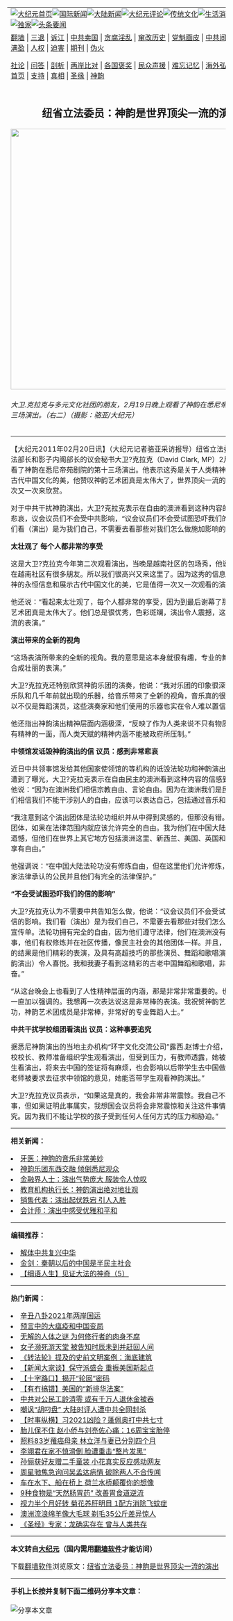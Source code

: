 <a name="1" id="1" target="_blank"></a><span id="1"></span>
<table align=center border="0"><tr><td colspan="2" VALIGN=TOP><a href="https://github.com/wuersy381/djy/blob/master/gb/nf1351518.md#1"><img src="https://raw.githubusercontent.com/wuersy381/www/master/t/djy/1.jpg" title="大纪元首页" alt="大纪元首页"></a><a href="https://github.com/wuersy381/djy/blob/master/gb/n24hr.md#1"><img src="https://raw.githubusercontent.com/wuersy381/www/master/t/djy/3.jpg" title="国际新闻" alt="国际新闻"></a><a href="https://github.com/wuersy381/djy/blob/master/gb/nsc413.md#1"><img src="https://raw.githubusercontent.com/wuersy381/www/master/t/djy/4.jpg" title="大陆新闻" alt="大陆新闻"></a><a href="https://github.com/wuersy381/djy/blob/master/gb/news392.md#1"><img src="https://raw.githubusercontent.com/wuersy381/www/master/t/djy/5.jpg" title="大纪元评论" alt="大纪元评论"></a><a href="https://github.com/wuersy381/djy/blob/master/gb/news2007.md#1"><img src="https://raw.githubusercontent.com/wuersy381/www/master/t/djy/6.jpg" title="传统文化" alt="传统文化"></a><a href="https://github.com/wuersy381/djy/blob/master/gb/news2008.md#1"><img src="https://raw.githubusercontent.com/wuersy381/www/master/t/djy/7.jpg" title="生活消费" alt="生活消费"></a><a href="https://github.com/wuersy381/djy/blob/master/gb/ncyule.md#1"><img src="https://raw.githubusercontent.com/wuersy381/www/master/t/djy/8.jpg" title="娱乐休闲" alt="娱乐休闲"></a><a href="https://github.com/wuersy381/djy/blob/master/gb/nsc1002.md#1"><img src="https://raw.githubusercontent.com/wuersy381/www/master/t/djy/9.jpg" title="健康" alt="健康"></a><a href="https://github.com/wuersy381/djy/blob/master/gb/nf6092.md#1"><img src="https://raw.githubusercontent.com/wuersy381/www/master/t/djy/10a.jpg" title="独家" alt="独家"></a><a href="https://github.com/wuersy381/djy/blob/master/gb/nf4514.md#1"><img src="https://raw.githubusercontent.com/wuersy381/www/master/t/djy/12a.jpg" title="头条要闻" alt="头条要闻"></a></td></tr>
<tr><td colspan="2" VALIGN=TOP><a target="_blank" href="https://github.com/wuersy381/www/blob/master/README.md?zsrh#1">翻墙</a> | <a target="_blank" href="https://github.com/wuersy381/djy/blob/master/gb/nf5657.md#1">三退</a> | <a target="_blank" href="https://github.com/wuersy381/djy/blob/master/gb/nf6124.md#1">诉江</a> | <a target="_blank" href="https://github.com/wuersy381/djy/blob/master/gb/nf1176117.md#1">中共卖国</a> | <a target="_blank" href="https://github.com/wuersy381/djy/blob/master/gb/nf5773.md#1">贪腐淫乱</a> | <a target="_blank" href="https://github.com/wuersy381/djy/blob/master/gb/nf1176115.md#1">窜改历史</a> | <a target="_blank" href="https://github.com/wuersy381/djy/blob/master/gb/nf1176107.md#1">党魁画皮</a> | <a target="_blank" href="https://github.com/wuersy381/djy/blob/master/gb/nf1320400.md#1">中共间谍</a> | <a target="_blank" href="https://github.com/wuersy381/djy/blob/master/gb/nf1176114.md#1">破坏传统</a> | <a target="_blank" href="https://github.com/wuersy381/ntdtv/blob/master/gb/prog447_1.md#1">恶贯满盈</a> | <a target="_blank" href="https://github.com/wuersy381/djy/blob/master/gb/ncid278.md#1">人权</a> | <a target="_blank" href="https://github.com/wuersy381/djy/blob/master/gb/nf1176111.md#1">迫害</a> | <a target="_blank" href="https://gitlab.com/szzdlab/mh-qikan/blob/master/README.md#1">期刊</a> | <a target="_blank" href="https://github.com/wuersy381/djy/blob/master/gb/nf5562.md#1">伪火</a></p><p><a target="_blank" href="https://github.com/wuersy381/djy/blob/master/gb/9p.md#1">社论</a> | <a target="_blank" href="https://github.com/wuersy381/djy/blob/master/gb/nf4378.md#1">问答</a> | <a target="_blank" href="https://github.com/wuersy381/djy/blob/master/gb/nf5792.md#1">剖析</a> | <a target="_blank" href="https://github.com/wuersy381/djy/blob/master/gb/nf5735.md#1">两岸比对</a> | <a target="_blank" href="https://github.com/wuersy381/djy/blob/master/gb/nf6119.md#1">各国褒奖</a> | <a target="_blank" href="https://github.com/wuersy381/djy/blob/master/gb/nf6120.md#1">民众声援</a> | <a target="_blank" href="https://github.com/wuersy381/djy/blob/master/gb/nf1188594.md#1">难忘记忆</a> | <a target="_blank" href="https://github.com/wuersy381/djy/blob/master/gb/nf3180.md#1">海外弘传</a> | <a target="_blank" href="https://github.com/wuersy381/djy/blob/master/gb/nf5410.md#1">万人上访</a> | <a target="_blank" href="https://github.com/wuersy381/www/blob/master/README.md?zsrh#1">平台首页</a> | <a target="_blank" href="https://github.com/wuersy381/djy/blob/master/gb/nf4386.md#1">支持</a> | <a target="_blank" href="https://github.com/wuersy381/djy/blob/master/gb/nf4389.md#1">真相</a> | <a target="_blank" href="https://github.com/wuersy381/djy/blob/master/gb/nf5790.md#1">圣缘</a> | <a target="_blank" href="https://github.com/wuersy381/djy/blob/master/gb/nf4786.md#1">神韵</a></td></tr>
<tr><td VALIGN=TOP width="626"><h2 align=center>纽省立法委员：神韵是世界顶尖一流的演出</h2>
<img width="600" src="https://i.epochtimes.com/assets/uploads/2011/02/1102191130271868-600x400.jpg" />
<h6>大卫.克拉克与多元文化社团的朋友，2月19日晚上观看了神韵在悉尼帝苑剧院的第十三场演出。（右二）（摄影：骆亚/大纪元）
</h6>
<hr>
	<p>【大纪元2011年02月20日讯】（大纪元记者骆亚采访报导）纽省立法委员、影子司法部长和影子内阁部长的议会秘书大卫?克拉克（David Clark, MP）2月19日晚上观看了神韵在悉尼帝苑剧院的第十三场演出。他表示这秀是关于人类精神的永恒信息和古代中国文化的美，他赞叹神韵艺术团真是太伟大了，世界顶尖一流的演出，值得一次又一次来欣赏。</p>
<p>对于中共干扰神韵演出，大卫?克拉克表示在自由的澳洲看到这种内容的信感到非常悲哀，议会议员们不会受中共影响，“议会议员们不会受试图恐吓我们的信的影响。我们看（演出）是为我们自己，不需要去看那些对我们怎么做施加影响的宣传单。”</p>
<p><B>太壮观了 每个人都非常的享受</B></p>
<p>这是大卫?克拉克今年第二次观看演出，当晚是越南社区的包场秀，他说：“因为我们在越南社区有很多朋友。所以我们很高兴又来这里了。因为这秀的信息是关于人类精神的永恒信息和展示古代中国文化的美，它是值得一次又一次观看的演出。”</p>
<p>他还说：“看起来太壮观了，每个人都非常的享受，因为到最后谢幕了那么多次。神韵艺术团真是太伟大了。他们总是很优秀，色彩斑斓，演出令人震撼，这是世界顶尖一流的表演。”</p>
<p><B>演出带来的全新的视角</B></p>
<p>“这场表演所带来的全新的视角。我的意思是这本身就很有趣，专业的舞蹈、歌声，汇合成壮丽的表演。”</p>
<p>大卫?克拉克还特别欣赏神韵乐团的演奏，他说：“我对乐团的印象很深，传统的中国乐队和几千年前就出现的乐器，给音乐带来了全新的视角，音乐真的很悦耳动听，所以不仅是舞蹈演员，这些演奏家和他们使用的乐器也实在令人难以置信和美妙。”</p>
<p>他还指出神韵演出精神层面内涵极深，“反映了作为人类来说不只有物质肉身的一面也有精神的一面，而人类天赋的精神内涵不能被政府所压制。”</p>
<p><B>中领馆发诋毁神韵演出的信 议员：感到非常悲哀</B></p>
<p>近日中共领事馆发给其他国家使领馆的等机构的诋毁法轮功和神韵演出的新闻公告信遭到了曝光，大卫?克拉克表示在自由民主的澳洲看到这种内容的信感到非常悲哀，他说：“因为在澳洲我们相信宗教自由、言论自由。因为在澳洲我们是民主的，并且我们相信我们不能干涉别人的自由，应该可以表达自己，包括通过音乐和舞蹈。”</p>
<p>“我注意到这个演出团体是法轮功组织并从中得到灵感的，但那没有错。所有的宗教和团体，如果在法律范围内就应该允许完全的自由。我为他们在中国大陆没有自由感到遗憾，但他们在世界上其它地方包括澳洲这里、新西兰、美国、英国和台湾等等充分享有自由。”</p>
<p>他强调说：“在中国大陆法轮功没有修炼自由，但在这里他们允许修炼，他们是我们国家法律承认的公民并且他们有完全的法律保护。”</p>
<p><B> “不会受试图恐吓我们的信的影响” </B></p>
<p>大卫?克拉克认为不需要中共告知怎么做，他说：“议会议员们不会受试图恐吓我们的信的影响。我们看（演出）是为我们自己，不需要去看那些对我们怎么做施加影响的宣传单。法轮功拥有完全的自由，因为他们遵守法律，他们在澳洲没有做任何非法的事，他们有权修炼并在社区传播，像民主社会的其他团体一样。并且，今晚我们看到的结果是他们精彩的表演，及具有高超技巧的那些演员、舞蹈和歌唱演员。观看（神韵演出）令人喜悦。我和我妻子看到这精彩的古老中国舞蹈和歌唱，非常愉快和振奋。”</p>
<p>“从这台晚会上也看到了人性精神层面的内涵，那是非常非常重要的。也在人类历史上一直加以强调的。我想再一次表达说这是非常棒的表演。我祝贺神韵艺术团演出成功，神韵艺术团成员是非常棒，非常好的专业舞蹈人士。”</p>
<p><B>中共干扰学校组团看演出 议员：这种事要追究</B></p>
<p>据悉尼神韵演出的当地主办机构“环宇文化交流公司”露西.赵博士介绍，“一些当地学校校长、教师准备组织学生观看演出，但受到压力，有教师透露，她被告知如果带学生看演出，将来去中国的签证将有麻烦，也会影响以后带学生去中国做交流访问。该老师被要求去征求中领馆的意见，她能否带学生观看神韵演出。”</p>
<p>大卫?克拉克议员表示，“如果这是真的，我会非常非常震惊。我自己不知道任何这件事，但如果证明此事属实，我想国会议员将会非常震惊和关注这件事情。这种事要追究。因为我们不能让学校的孩子受到任何人任何方式的压力和胁迫。”</p>
	
<hr>


<strong>相关新闻：</strong>
<li><a href="https://github.com/wuersy381/djy/blob/master/gb/11/2/19/n3174427.md#1">牙医：神韵的音乐非常美妙</a></li>
<li><a href="https://github.com/wuersy381/djy/blob/master/gb/11/2/19/n3174731.md#1">神韵乐团东西交融 倾倒悉尼观众</a></li>
<li><a href="https://github.com/wuersy381/djy/blob/master/gb/11/2/19/n3174806.md#1">金融界人士：演出气势庞大 服装令人惊叹</a></li>
<li><a href="https://github.com/wuersy381/djy/blob/master/gb/11/2/19/n3174863.md#1">教育机构执行长：神韵演出绝对地壮观</a></li>
<li><a href="https://github.com/wuersy381/djy/blob/master/gb/11/2/19/n3174871.md#1">销售代表：演出起伏跌宕 引人入胜</a></li>
<li><a href="https://github.com/wuersy381/djy/blob/master/gb/11/2/19/n3174894.md#1">会计师：演出中感受优雅和平和</a></li>
<hr>


<strong>编辑推荐：</strong>
<li><a href="https://github.com/wuersy381/djy/blob/master/gb/18/3/21/n10237682.md?dfh#1" target="_blank">解体中共复兴中华</a></li><li><a href="https://github.com/tsiac2612/djy/blob/master/gb/18/1/5/n10026687.md#1" target="_blank">金剑：秦朝以后的中国是半民主社会</a></li><li><a href="https://github.com/tsiac2612/djy/blob/master/gb/17/4/15/n9040079.md#1" target="_blank">【细语人生】见证大法的神奇（5）</a></li>
<hr>

<strong>热门新闻：</strong>
<li><a href="https://github.com/wuersy381/djy/blob/master/gb/21/2/22/n12767168.md#1">辛丑八卦2021年两岸国运</a></li>
<li><a href="https://github.com/wuersy381/djy/blob/master/gb/21/2/21/n12765804.md#1">预言中的大瘟疫和中国变局</a></li>
<li><a href="https://github.com/wuersy381/djy/blob/master/gb/21/1/24/n12709238.md#1">无解的人体之谜 为何修行者的肉身不腐</a></li>
<li><a href="https://github.com/wuersy381/djy/blob/master/gb/21/2/21/n12765309.md#1">女子濒死游天堂 被告知时辰未到并赶回人间</a></li>
<li><a href="https://github.com/wuersy381/djy/blob/master/gb/21/2/26/n12777426.md#1">《转法轮》提及的史前文明案例：海底建筑</a></li>
<li><a href="https://github.com/wuersy381/djy/blob/master/gb/21/2/26/n12777294.md#1">【新闻大家谈】保守派盛会 重振美国新起点</a></li>
<li><a href="https://github.com/wuersy381/djy/blob/master/gb/21/2/26/n12777226.md#1">【十字路口】揭开“轮回”密码</a></li>
<li><a href="https://github.com/wuersy381/djy/blob/master/gb/21/2/26/n12777718.md#1">【有冇搞错】美国的“新排华法案”</a></li>
<li><a href="https://github.com/wuersy381/djy/blob/master/gb/21/2/25/n12775458.md#1">中共对公民工龄清零 或有千万人退休金被吞</a></li>
<li><a href="https://github.com/wuersy381/djy/blob/master/gb/21/2/25/n12775216.md#1">嘲讽“胡叼盘” 大陆时评人遭中共全网封杀</a></li>
<li><a href="https://github.com/wuersy381/djy/blob/master/gb/21/2/25/n12773336.md#1">【时事纵横】习2021凶险？蓬佩奥打中共七寸</a></li>
<li><a href="https://github.com/wuersy381/djy/blob/master/gb/21/2/26/n12775969.md#1">胎儿保不住 赵小侨与刘亮佐心痛：16周宝宝胎停</a></li>
<li><a href="https://github.com/wuersy381/djy/blob/master/gb/21/2/25/n12775481.md#1">照料83岁罹癌母亲 林立洋与妻已分别四个月</a></li>
<li><a href="https://github.com/wuersy381/djy/blob/master/gb/21/2/25/n12774018.md#1">李翊君在家不慎滑倒 脸遭重击“整片发黑”</a></li>
<li><a href="https://github.com/wuersy381/djy/blob/master/gb/21/2/24/n12773132.md#1">孙俪获好友赠二手童装 小花真实反应感动网友</a></li>
<li><a href="https://github.com/wuersy381/djy/blob/master/gb/21/2/25/n12775361.md#1">周星驰焦急询问吴孟达病情 破除两人不合传闻</a></li>
<li><a href="https://github.com/wuersy381/djy/blob/master/gb/21/2/26/n12776459.md#1">车在水下、船在桥上 荷兰水桥颠覆你的想像</a></li>
<li><a href="https://github.com/wuersy381/djy/blob/master/gb/21/2/24/n12772677.md#1">9种食物是“天然肠胃药” 改善胃食道逆流</a></li>
<li><a href="https://github.com/wuersy381/djy/blob/master/gb/21/2/25/n12775179.md#1">视力半个月好转 菊花养肝明目 1配方消除飞蚊症</a></li>
<li><a href="https://github.com/wuersy381/djy/blob/master/gb/21/2/26/n12776103.md#1">澳洲流浪绵羊像大毛球 剃毛35公斤差异惊人</a></li>
<li><a href="https://github.com/wuersy381/djy/blob/master/gb/21/2/26/n12776678.md#1">《圣经》专家：龙确实存在 曾与人类共存</a></li>
<hr>

<strong>本文转自<a href="https://www.epochtimes.com">大纪元</a>（国内需用<a href="https://github.com/wuersy381/www/blob/master/README.md#8">翻墙软件</a>才能访问）</strong><p>下载<a href="https://github.com/wuersy381/www/blob/master/README.md#8">翻墙软件</a>浏览原文：<a href="https://www.epochtimes.com/gb/11/2/20/n3175151.htm">纽省立法委员：神韵是世界顶尖一流的演出</a></p><hr>

<strong>手机上长按并复制下面二维码分享本文章：</strong><br><br><img src="https://chart.apis.google.com/chart?cht=qr&chs=240x240&choe=UTF-8&chld=M|2&chl=https://github.com/wuersy381/djy/blob/master/gb/11/2/20/n3175151.md%231" title="分享本文章"></td><td VALIGN=TOP><a href="https://github.com/wuersy381/djy/blob/master/gb/16/1/21/n4622075.md?dfh#1" target="_blank"><img src="https://raw.githubusercontent.com/wuersy381/djy/master/gb/300/wei-f1.jpg" title="中共的伪火骗局"  alt="中共的伪火骗局"></a><br><a href="https://github.com/wuersy381/www/blob/master/README.md?dfh#9" target="_blank"><img src="https://raw.githubusercontent.com/wuersy381/djy/master/gb/300/yong-h.jpg" title="永恒的见证"  alt="永恒的见证"></a><br><a href="https://github.com/wuersy381/djy/blob/master/gb/13/9/29/n3974789.md?dfh#1" target="_blank"><img src="https://raw.githubusercontent.com/wuersy381/djy/master/gb/300/shang-lnz.jpg" title="善良女子被中共投男牢"  alt="善良女子被中共投男牢"></a><br><a href="https://github.com/wuersy381/djy/blob/master/gb/16/3/16/n4663449.md?dfh#1" target="_blank"><img src="https://raw.githubusercontent.com/wuersy381/djy/master/gb/300/huo-z3.jpg" title="警卫目击活摘器官"  alt="警卫目击活摘器官"></a><br><a href="https://github.com/wuersy381/djy/blob/master/gb/16/8/7/n8177641.md?dfh#1" target="_blank"><img src="https://raw.githubusercontent.com/wuersy381/djy/master/gb/300/huo-z4.jpg" title="证人描述活摘恐怖"  alt="证人描述活摘恐怖"></a><br><a href="https://github.com/wuersy381/djy/blob/master/gb/10/4/19/n2881569.md?dfh#1" target="_blank"><img src="https://raw.githubusercontent.com/wuersy381/djy/master/gb/300/huo-z1.jpg" title="揭开活摘器官黑幕"  alt="揭开活摘器官黑幕"></a><br><a href="https://github.com/wuersy381/djy/blob/master/gb/10/11/7/n3077476.md?dfh#1" target="_blank"><img src="https://raw.githubusercontent.com/wuersy381/djy/master/gb/300/ma-ks.jpg" title="马克思的成魔之路"  alt="马克思的成魔之路"></a><br><a href="https://github.com/wuersy381/djy/blob/master/gb/14/6/9/n4173977.md?dfh#1" target="_blank"><img src="https://raw.githubusercontent.com/wuersy381/djy/master/gb/300/chang-zs.jpg" title="藏字石 蕴天机"  alt="藏字石 蕴天机"></a><br><a href="https://github.com/wuersy381/djy/blob/master/gb/18/5/10/n10381511.md?dfh#1" target="_blank"><img src="https://raw.githubusercontent.com/wuersy381/djy/master/gb/300/st1.jpg" title="关注3亿人三退"  alt="关注3亿人三退"></a><br><a href="https://github.com/wuersy381/djy/blob/master/gb/18/3/21/n10237682.md?dfh#1" target="_blank"><img src="https://raw.githubusercontent.com/wuersy381/djy/master/gb/300/jie-t.jpg" title="解体中共复兴中华"  alt="解体中共复兴中华"></a><br><a href="https://github.com/wuersy381/djy/blob/master/gb/9/2/9/n2422991.md?dfh#1" target="_blank"><img src="https://raw.githubusercontent.com/wuersy381/djy/master/gb/300/gao-zs.jpg" title="中共迫害良心律师"  alt="中共迫害良心律师"></a><br><a href="https://github.com/wuersy381/djy/blob/master/gb/18/12/9/n10900044.md?dfh#1" target="_blank"><img src="https://raw.githubusercontent.com/wuersy381/djy/master/gb/300/sj1.jpg" title="303万人举报江泽民"  alt="303万人举报江泽民"></a><br><a href="https://github.com/wuersy381/djy/blob/master/gb/18/8/28/n10672014.md?dfh#1" target="_blank"><img src="https://raw.githubusercontent.com/wuersy381/djy/master/gb/300/sj2.jpg" title="这些官员为何起诉江泽民"  alt="这些官员为何起诉江泽民"></a><br><a href="https://github.com/wuersy381/djy/blob/master/gb/8/12/18/n2367165.md?dfh#1" target="_blank"><img src="https://raw.githubusercontent.com/wuersy381/djy/master/gb/300/liangan.jpg" title="海峡两岸的强烈对比"  alt="海峡两岸的强烈对比"></a><br><a href="https://github.com/wuersy381/djy/blob/master/gb/15/12/10/n4593139.md?dfh#1" target="_blank"><img src="https://raw.githubusercontent.com/wuersy381/djy/master/gb/300/jia-ndzl.jpg" title="加拿大总理的贺信"  alt="加拿大总理的贺信"></a><br><a href="https://github.com/wuersy381/djy/blob/master/gb/11/6/17/n3289382.md?dfh#1" target="_blank"><img src="https://raw.githubusercontent.com/wuersy381/djy/master/gb/300/xiao-wd.jpg" title="探寻真相兼听则明"  alt="探寻真相兼听则明"></a><br><a href="https://github.com/wuersy381/djy/blob/master/gb/18/10/27/n10812623.md?dfh#1" target="_blank"><img src="https://raw.githubusercontent.com/wuersy381/djy/master/gb/300/yindu.jpg" title="印度媒体报道东方"  alt="印度媒体报道东方"></a><br><a href="https://github.com/wuersy381/djy/blob/master/gb/18/6/9/n10469652.md?dfh#1" target="_blank"><img src="https://raw.githubusercontent.com/wuersy381/djy/master/gb/300/xie-j.jpg" title="不一样的海外校园"  alt="不一样的海外校园"></a><br><a href="https://github.com/wuersy381/djy/blob/master/gb/7/4/5/n1669415.md?dfh#1" target="_blank"><img src="https://raw.githubusercontent.com/wuersy381/djy/master/gb/300/li-up.jpg" title="从大师到徒弟的传奇"  alt="从大师到徒弟的传奇"></a><br><a href="https://github.com/wuersy381/djy/blob/master/gb/17/5/26/n9191512.md?dfh#1" target="_blank"><img src="https://raw.githubusercontent.com/wuersy381/djy/master/gb/300/zfl2.jpg" title="亿万人与东方一本奇书"  alt="亿万人与东方一本奇书"></a><br><a href="https://github.com/wuersy381/djy/blob/master/gb/13/11/27/n4020290.md?dfh#1" target="_blank"><img src="https://raw.githubusercontent.com/wuersy381/djy/master/gb/300/zhen-h.jpg" title="大陆见不到的震撼场面"  alt="大陆见不到的震撼场面"></a><br><a href="https://github.com/wuersy381/djy/blob/master/gb/15/7/17/n4482910.md?dfh#1" target="_blank"><img src="https://raw.githubusercontent.com/wuersy381/djy/master/gb/300/dalu-sk.jpg" title="人心向善 大陆当初盛况"  alt="人心向善 大陆当初盛况"></a><br><a href="https://github.com/wuersy381/djy/blob/master/gb/19/1/5/n10955468.md?dfh#1" target="_blank"><img src="https://raw.githubusercontent.com/wuersy381/djy/master/gb/300/zfl1.jpg" title="追寻真理 这书讲什么"  alt="追寻真理 这书讲什么"></a><br><a href="https://github.com/wuersy381/www/blob/master/README.md?dfh#1" target="_blank"><img src="https://raw.githubusercontent.com/wuersy381/djy/master/gb/300/fq1.jpg" title="下载免费翻墙软件"  alt="下载免费翻墙软件"></a><br></td></tr></table>
